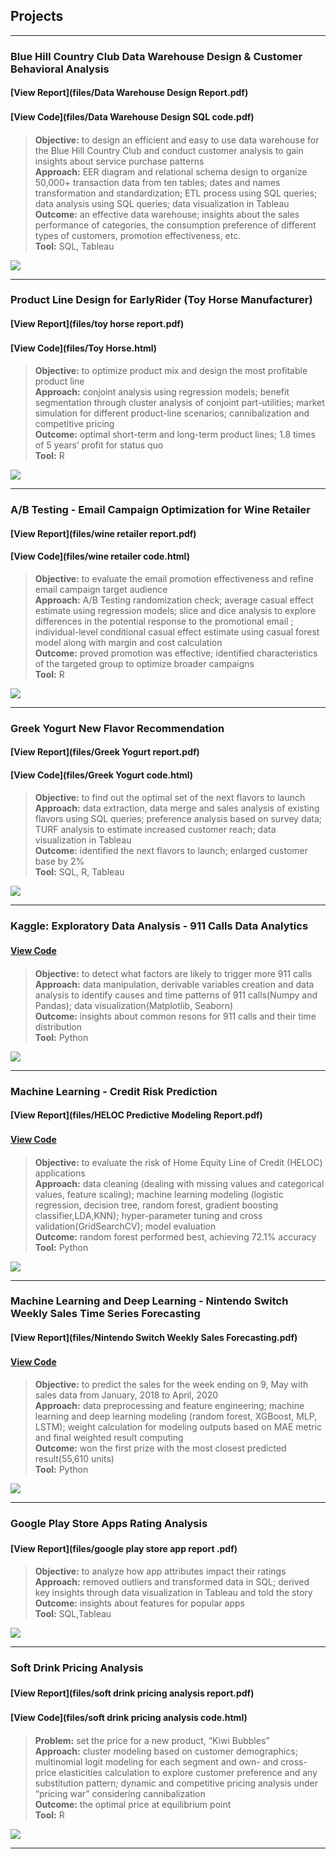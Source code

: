 ## Projects  


---
### Blue Hill Country Club Data Warehouse Design & Customer Behavioral Analysis
#### [View Report](files/Data Warehouse Design Report.pdf)  
#### [View Code](files/Data Warehouse Design SQL code.pdf)　　
>**Objective:** to design an efficient and easy to use data warehouse for the Blue Hill Country Club and conduct customer analysis to gain insights about service purchase patterns  <br>
>**Approach:** EER diagram and relational schema design to organize 50,000+ transaction data from ten tables; dates and names transformation and standardization; ETL process using SQL queries; data analysis using SQL queries; data visualization in Tableau  <br>
>**Outcome:** an effective data warehouse; insights about the sales performance of categories, the consumption preference of different types of customers, promotion effectiveness, etc.  <br>
>**Tool:** SQL, Tableau  <br>

<img src="images/blue hill 2.png">

---
### Product Line Design for EarlyRider (Toy Horse Manufacturer)  <br>
#### [View Report](files/toy horse report.pdf)    
#### [View Code](files/Toy Horse.html)  　
> **Objective:** to optimize product mix and design the most profitable product line  <br> 
> **Approach:** conjoint analysis using regression models; benefit segmentation through cluster analysis of conjoint part-utilities; market simulation for different product-line scenarios; cannibalization and competitive pricing  <br>
> **Outcome:** optimal short-term and long-term product lines; 1.8 times of 5 years’ profit for status quo  <br>
> **Tool:** R  <br>

<img src="images/toy horse 3.png">

---
### A/B Testing - Email Campaign Optimization for Wine Retailer
#### [View Report](files/wine retailer report.pdf) 
#### [View Code](files/wine retailer code.html) 
> **Objective:**  to evaluate the email promotion effectiveness and refine email campaign target audience <br> 
> **Approach:** A/B Testing randomization check; average casual effect estimate using regression models; slice and dice analysis to explore differences in the potential response to the promotional email ; individual-level conditional casual effect estimate using casual forest model along with margin and cost calculation  <br>
> **Outcome:** proved promotion was effective; identified characteristics of the targeted group to optimize broader campaigns  <br>
> **Tool:** R  <br>

<img src="images/email 11.png" >

---
### Greek Yogurt New Flavor Recommendation  <br>
#### [View Report](files/Greek Yogurt report.pdf)  
#### [View Code](files/Greek Yogurt code.html)  
>**Objective:** to find out the optimal set of the next flavors to launch  <br>
>**Approach:**  data extraction, data merge and sales analysis of existing flavors using SQL queries; preference analysis based on survey data; TURF analysis to estimate increased customer reach; data visualization in Tableau  <br>
>**Outcome:** identified the next flavors to launch; enlarged customer base by 2%  <br>
>**Tool:** SQL, R, Tableau  <br>

<img src="images/yogurt 10.png" >

---
### Kaggle: Exploratory Data Analysis - 911 Calls Data Analytics  <br> 
#### [View Code](https://github.com/lisichun227/lisichun227.github.io/blob/master/files/911%20Calls%20Data%20Analytics%20Project.ipynb)　　
> **Objective:**  to detect what factors are likely to trigger more 911 calls  <br> 
> **Approach:** data manipulation, derivable variables creation and data analysis to identify causes and time patterns of 911 calls(Numpy and Pandas); data visualization(Matplotlib, Seaborn)  <br>
> **Outcome:** insights about common resons for 911 calls and their time distribution  <br>
> **Tool:** Python  <br>

<img src="images/911 calls 10.png"  >

---
### Machine Learning - Credit Risk Prediction 
#### [View Report](files/HELOC Predictive Modeling Report.pdf)  
#### [View Code](https://github.com/lisichun227/lisichun227.github.io/blob/master/files/machine%20learning-HELOC%20code%20.ipynb)　　
>**Objective:** to evaluate the risk of Home Equity Line of Credit (HELOC) applications  <br>
>**Approach:** data cleaning (dealing with missing values and categorical values, feature scaling); machine learning modeling (logistic regression, decision tree, random forest, gradient boosting classifier,LDA,KNN); hyper-parameter tuning and cross validation(GridSearchCV); model evaluation  <br>
>**Outcome:** random forest performed best, achieving 72.1% accuracy  <br>
>**Tool:** Python  <br>

<img src="images/credit-card-application-cover-1-1024x695.jpg" >

---
### Machine Learning and Deep Learning - Nintendo Switch Weekly Sales Time Series Forecasting  <br>
#### [View Report](files/Nintendo Switch Weekly Sales Forecasting.pdf)
#### [View Code](https://github.com/lisichun227/lisichun227.github.io/blob/master/files/Nintendo%20Switch%20Weekly%20Sales%20Forecasting.ipynb)　　
>**Objective:** to predict the sales for the week ending on 9, May with sales data from January, 2018 to April, 2020  <br>
>**Approach:** data preprocessing and feature engineering; machine learning and deep learning modeling (random forest, XGBoost, MLP, LSTM); weight calculation for modeling outputs based on MAE metric and final weighted result computing  <br>
>**Outcome:** won the first prize with the most closest predicted result(55,610 units)  <br>
>**Tool:** Python  <br>

<img src="images/Nintendo 6.png" >

---
### Google Play Store Apps Rating Analysis
#### [View Report](files/google play store app report .pdf)　　
>**Objective:** to analyze how app attributes impact their ratings  <br>
>**Approach:** removed outliers and transformed data in SQL; derived key insights through data visualization in Tableau and told the story  <br>
>**Outcome:** insights about features for popular apps  <br>
>**Tool:** SQL,Tableau  <br>

<img src="images/google app 6.png" >

---
### Soft Drink Pricing Analysis
#### [View Report](files/soft drink pricing analysis report.pdf)　　
#### [View Code](files/soft drink pricing analysis code.html)　　
>**Problem:**  set the price for a new product, “Kiwi Bubbles”  <br>
>**Approach:** cluster modeling based on customer demographics; multinomial logit modeling for each segment and own- and cross-price elasticities calculation to explore customer preference and any substitution pattern; dynamic and competitive pricing analysis under “pricing war” considering cannibalization  <br>
>**Outcome:** the optimal price at equilibrium point  <br>
>**Tool:** R <br>

<img src="images/drink 3.png" >


---

